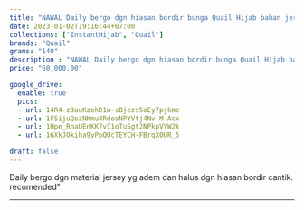 ```yaml
---
title: "NAWAL Daily bergo dgn hiasan bordir bunga Quail Hijab bahan jersey"
date: 2023-01-02T19:16:44+07:00
collections: ["InstantHijab", "Quail"]
brands: "Quail"
grams: "140"
description : "NAWAL Daily bergo dgn hiasan bordir bunga Quail Hijab bahan jersey"
price: "60,000.00"

google_drive:
  enable: true
  pics:
  - url: 14R4-z3auKzohD1w-sBjezs5oEy7pjkmc
  - url: 1FSijuQozNKmu4RdooNPYVtj4Nv-M-Acx
  - url: 1Hpe_RnaUEnKK7vI1oTuSgt2NPkpVYW2k
  - url: 16XkJOkiha9yPpQUcTEYCH-FBrqX0UR_5

draft: false
---
```


Daily bergo dgn material jersey yg adem dan halus dgn hiasan bordir cantik. recomended"

----------    
 
